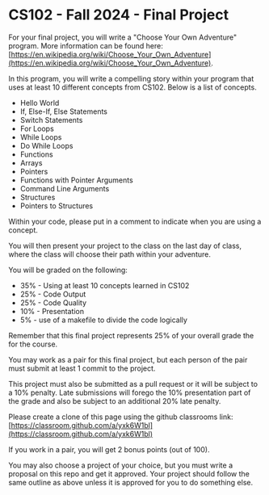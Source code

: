# CS102 - Fall 2024 - Final Project

For your final project, you will write a "Choose Your Own Adventure" program. More information can be found here: [https://en.wikipedia.org/wiki/Choose_Your_Own_Adventure](https://en.wikipedia.org/wiki/Choose_Your_Own_Adventure).

In this program, you will write a compelling story within your program that uses at least 10 different concepts from CS102. Below is a list of concepts.
- Hello World
- If, Else-If, Else Statements
- Switch Statements
- For Loops
- While Loops
- Do While Loops
- Functions
- Arrays
- Pointers
- Functions with Pointer Arguments
- Command Line Arguments
- Structures
- Pointers to Structures

Within your code, please put in a comment to indicate when you are using a concept.

You will then present your project to the class on the last day of class, where the class will choose their path within your adventure.

You will be graded on the following:
- 35% - Using at least 10 concepts learned in CS102
- 25% - Code Output
- 25% - Code Quality
- 10% - Presentation
- 5% - use of a makefile to divide the code logically

Remember that this final project represents 25% of your overall grade the for the course.

You may work as a pair for this final project, but each person of the pair must submit at least 1 commit to the project.  

This project must also be submitted as a pull request or it will be subject to a 10% penalty. Late submissions will forego the 10% presentation part of the grade and also be subject to an additional 20% late penalty.  

Please create a clone of this page using the github classrooms link: [https://classroom.github.com/a/yxk6W1bl](https://classroom.github.com/a/yxk6W1bl)

If you work in a pair, you will get 2 bonus points (out of 100).

You may also choose a project of your choice, but you must write a proposal on this repo and get it approved. Your project should follow the same outline as above unless it is approved for you to do something else.

